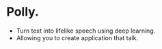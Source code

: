 # **Polly.**

* Turn text into lifelike speech using deep learning.
* Allowing you to create application that talk.